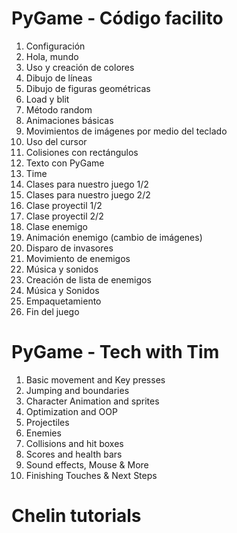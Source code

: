 PyGame - Código facilito
======

 1. Configuración
 2. Hola, mundo
 3. Uso y creación de colores
 4. Dibujo de líneas
 5. Dibujo de figuras geométricas
 6. Load y blit
 7. Método random
 8. Animaciones básicas
 9. Movimientos de imágenes por medio del teclado
10. Uso del cursor
11. Colisiones con rectángulos
12. Texto con PyGame
13. Time
14. Clases para nuestro juego 1/2
15. Clases para nuestro juego 2/2
16. Clase proyectil 1/2
17. Clase proyectil 2/2
18. Clase enemigo
19. Animación enemigo (cambio de imágenes)
20. Disparo de invasores
21. Movimiento de enemigos
22. Música y sonidos
23. Creación de lista de enemigos
24. Música y Sonidos
25. Empaquetamiento
26. Fin del juego

PyGame - Tech with Tim
======

 1. Basic movement and Key presses
 2. Jumping and boundaries
 3. Character Animation and sprites
 4. Optimization and OOP
 5. Projectiles
 6. Enemies
 7. Collisions and hit boxes
 8. Scores and health bars
 9. Sound effects, Mouse & More
10. Finishing Touches & Next Steps

Chelin tutorials
======
